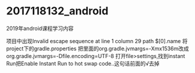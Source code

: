 # 2017118132_android
2019年android课程学习内容

项目中出现Invalid escape sequence at line 1 column 29 path $[0].name
将project下的gradle.properties
把里面的org.gradle.jvmargs=-Xmx1536m改成org.gradle.jvmargs=-Dfile.encoding=UTF-8
打开file>settings,找到instant Run把Enable Instant Run to hot swap code..这句话前面的√去掉
